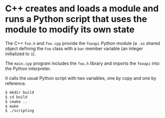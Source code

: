 # C++ creates and loads a module and runs a Python script that uses the module to modify its own state

The C++ `foo.h` and `foo.cpp` provide the `fooapi` Python module (a `.so` shared object defining the `Foo` class with a `bar` member variable (an integer initialized to `1`).

The `main.cpp` program includes the `foo.h` library and imports the `fooapi` into the Python interpreter.

It calls the usual Python script with two variables, one by copy and one by reference.

~~~.sh
$ mkdir build
$ cd build
$ cmake ..
$ make
$ ./scripting
~~~

